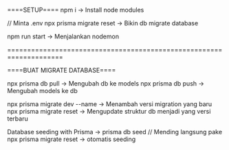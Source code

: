 ====SETUP====
npm i -> Install node modules

// Minta .env
npx prisma migrate reset -> Bikin db migrate database

npm run start -> Menjalankan nodemon

====================================================================

====BUAT MIGRATE DATABASE====

npx prisma db pull -> Mengubah db ke models
npx prisma db push -> Mengubah models ke db

npx prisma migrate dev --name <nama sesuai perubahan> -> Menambah versi migration yang baru
npx prisma migrate reset -> Mengupdate struktur db menjadi yang versi terbaru

Database seeding with Prisma -> prisma db seed // Mending langsung pake npx prisma migrate reset -> otomatis seeding